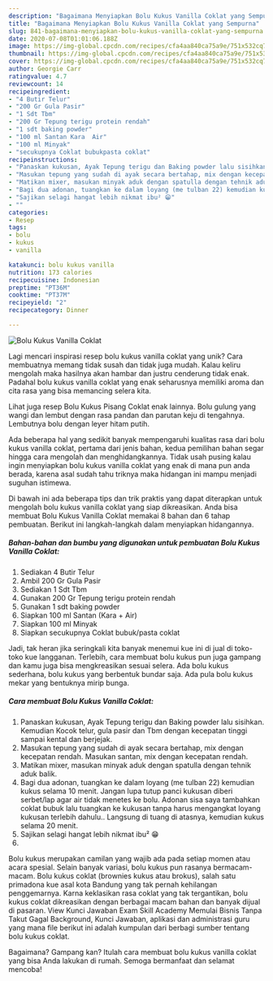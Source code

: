 ```yaml
---
description: "Bagaimana Menyiapkan Bolu Kukus Vanilla Coklat yang Sempurna"
title: "Bagaimana Menyiapkan Bolu Kukus Vanilla Coklat yang Sempurna"
slug: 841-bagaimana-menyiapkan-bolu-kukus-vanilla-coklat-yang-sempurna
date: 2020-07-08T01:01:06.188Z
image: https://img-global.cpcdn.com/recipes/cfa4aa840ca75a9e/751x532cq70/bolu-kukus-vanilla-coklat-foto-resep-utama.jpg
thumbnail: https://img-global.cpcdn.com/recipes/cfa4aa840ca75a9e/751x532cq70/bolu-kukus-vanilla-coklat-foto-resep-utama.jpg
cover: https://img-global.cpcdn.com/recipes/cfa4aa840ca75a9e/751x532cq70/bolu-kukus-vanilla-coklat-foto-resep-utama.jpg
author: Georgie Carr
ratingvalue: 4.7
reviewcount: 14
recipeingredient:
- "4 Butir Telur"
- "200 Gr Gula Pasir"
- "1 Sdt Tbm"
- "200 Gr Tepung terigu protein rendah"
- "1 sdt baking powder"
- "100 ml Santan Kara  Air"
- "100 ml Minyak"
- "secukupnya Coklat bubukpasta coklat"
recipeinstructions:
- "Panaskan kukusan, Ayak Tepung terigu dan Baking powder lalu sisihkan. Kemudian Kocok telur, gula pasir dan Tbm dengan kecepatan tinggi sampai kental dan berjejak."
- "Masukan tepung yang sudah di ayak secara bertahap, mix dengan kecepatan rendah. Masukan santan, mix dengan kecepatan rendah."
- "Matikan mixer, masukan minyak aduk dengan spatulla dengan tehnik aduk balik."
- "Bagi dua adonan, tuangkan ke dalam loyang (me tulban 22) kemudian kukus selama 10 menit. Jangan lupa tutup panci kukusan diberi serbet/lap agar air tidak menetes ke bolu. Adonan sisa saya tambahkan coklat bubuk lalu tuangkan ke kukusan tanpa harus mengangkat loyang kukusan terlebih dahulu.. Langsung di tuang di atasnya, kemudian kukus selama 20 menit."
- "Sajikan selagi hangat lebih nikmat ibu² 😁"
- ""
categories:
- Resep
tags:
- bolu
- kukus
- vanilla

katakunci: bolu kukus vanilla 
nutrition: 173 calories
recipecuisine: Indonesian
preptime: "PT36M"
cooktime: "PT37M"
recipeyield: "2"
recipecategory: Dinner

---
```



![Bolu Kukus Vanilla Coklat](https://img-global.cpcdn.com/recipes/cfa4aa840ca75a9e/751x532cq70/bolu-kukus-vanilla-coklat-foto-resep-utama.jpg)

Lagi mencari inspirasi resep bolu kukus vanilla coklat yang unik? Cara membuatnya memang tidak susah dan tidak juga mudah. Kalau keliru mengolah maka hasilnya akan hambar dan justru cenderung tidak enak. Padahal bolu kukus vanilla coklat yang enak seharusnya memiliki aroma dan cita rasa yang bisa memancing selera kita.

Lihat juga resep Bolu Kukus Pisang Coklat enak lainnya. Bolu gulung yang wangi dan lembut dengan rasa pandan dan parutan keju di tengahnya. Lembutnya bolu dengan leyer hitam putih.

Ada beberapa hal yang sedikit banyak mempengaruhi kualitas rasa dari bolu kukus vanilla coklat, pertama dari jenis bahan, kedua pemilihan bahan segar hingga cara mengolah dan menghidangkannya. Tidak usah pusing kalau ingin menyiapkan bolu kukus vanilla coklat yang enak di mana pun anda berada, karena asal sudah tahu triknya maka hidangan ini mampu menjadi suguhan istimewa.


Di bawah ini ada beberapa tips dan trik praktis yang dapat diterapkan untuk mengolah bolu kukus vanilla coklat yang siap dikreasikan. Anda bisa membuat Bolu Kukus Vanilla Coklat memakai 8 bahan dan 6 tahap pembuatan. Berikut ini langkah-langkah dalam menyiapkan hidangannya.

<!--inarticleads1-->

##### Bahan-bahan dan bumbu yang digunakan untuk pembuatan Bolu Kukus Vanilla Coklat:

1. Sediakan 4 Butir Telur
1. Ambil 200 Gr Gula Pasir
1. Sediakan 1 Sdt Tbm
1. Gunakan 200 Gr Tepung terigu protein rendah
1. Gunakan 1 sdt baking powder
1. Siapkan 100 ml Santan (Kara + Air)
1. Siapkan 100 ml Minyak
1. Siapkan secukupnya Coklat bubuk/pasta coklat


Jadi, tak heran jika seringkali kita banyak menemui kue ini di jual di toko-toko kue langganan. Terlebih, cara membuat bolu kukus pun juga gampang dan kamu juga bisa mengkreasikan sesuai selera. Ada bolu kukus sederhana, bolu kukus yang berbentuk bundar saja. Ada pula bolu kukus mekar yang bentuknya mirip bunga. 

<!--inarticleads2-->

##### Cara membuat Bolu Kukus Vanilla Coklat:

1. Panaskan kukusan, Ayak Tepung terigu dan Baking powder lalu sisihkan. Kemudian Kocok telur, gula pasir dan Tbm dengan kecepatan tinggi sampai kental dan berjejak.
1. Masukan tepung yang sudah di ayak secara bertahap, mix dengan kecepatan rendah. Masukan santan, mix dengan kecepatan rendah.
1. Matikan mixer, masukan minyak aduk dengan spatulla dengan tehnik aduk balik.
1. Bagi dua adonan, tuangkan ke dalam loyang (me tulban 22) kemudian kukus selama 10 menit. Jangan lupa tutup panci kukusan diberi serbet/lap agar air tidak menetes ke bolu. Adonan sisa saya tambahkan coklat bubuk lalu tuangkan ke kukusan tanpa harus mengangkat loyang kukusan terlebih dahulu.. Langsung di tuang di atasnya, kemudian kukus selama 20 menit.
1. Sajikan selagi hangat lebih nikmat ibu² 😁
1. 


Bolu kukus merupakan camilan yang wajib ada pada setiap momen atau acara spesial. Selain banyak variasi, bolu kukus pun rasanya bermacam-macam. Bolu kukus coklat (brownies kukus atau brokus), salah satu primadona kue asal kota Bandung yang tak pernah kehilangan penggemarnya. Karna keklasikan rasa coklat yang tak tergantikan, bolu kukus coklat dikreasikan dengan berbagai macam bahan dan banyak dijual di pasaran. View Kunci Jawaban Exam Skill Academy Memulai Bisnis Tanpa Takut Gagal Background, Kunci Jawaban, aplikasi dan administrasi guru yang mana file berikut ini adalah kumpulan dari berbagi sumber tentang bolu kukus coklat. 

Bagaimana? Gampang kan? Itulah cara membuat bolu kukus vanilla coklat yang bisa Anda lakukan di rumah. Semoga bermanfaat dan selamat mencoba!
